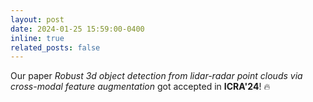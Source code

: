 ```yaml
---
layout: post
date: 2024-01-25 15:59:00-0400
inline: true
related_posts: false
---
```

Our paper *Robust 3d object detection from lidar-radar point clouds via cross-modal feature augmentation* got accepted in **ICRA'24**! 🔥 